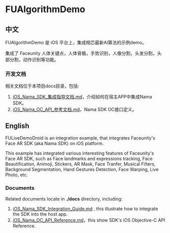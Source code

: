 # FUAlgorithmDemo

## 中文

FUAlgorithmDemo 是 iOS 平台上，集成相芯最新AI算法的示例demo。

集成了 Faceunity 人体关键点，人体骨骼，手势识别，人像分割，头发分割，头部分割，动作识别等功能。

### 开发文档

相关文档位于本项目docs目录，包括:

1. [iOS_Nama_SDK_集成指导文档.md](./docs/iOS_Nama_SDK_集成指导文档.md)，介绍如何在宿主APP中集成Nama SDK。   
2. [iOS_Nama_OC_API_参考文档.md](./docs/iOS_Nama_OC_API_参考文档.md)，Nama SDK OC接口定义。  

## English

FULiveDemoDroid is an integration example, that integrates Faceunity's Face AR SDK (aka Nama SDK) on iOS platform.

This example has integrated various interesting features of Faceunity's Face AR SDK, such as Face landmarks and expressions tracking, Face Beautification, Animoji, Stickers, AR Mask, Face Tranfer, Musical Filters, Background Segmentation, Hand Gestures Detection, Face Warping, Live Photo, etc.

### Documents

Related documents locate in __./docs__ directory, including:    

1. [iOS_Nama_SDK_Integration_Guide.md](./docs/iOS_Nama_SDK_Integration_Guide.md) , this illustrate how to integrate the SDK into the host app.   
2. [iOS_Nama_OC_API_Reference.md](./docs/iOS_Nama_OC_API_Reference.md)，this show SDK's  iOS Objective-C API Reference.  
